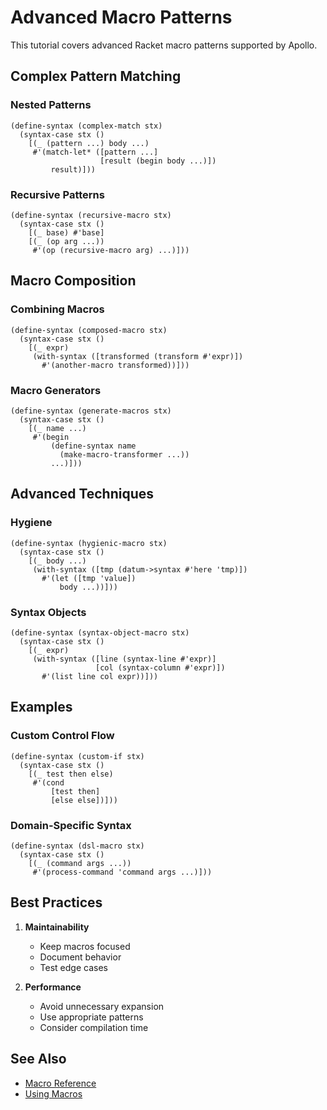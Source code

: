 # Advanced Macro Patterns

This tutorial covers advanced Racket macro patterns supported by Apollo.

## Complex Pattern Matching

### Nested Patterns

```racket
(define-syntax (complex-match stx)
  (syntax-case stx ()
    [(_ (pattern ...) body ...)
     #'(match-let* ([pattern ...]
                    [result (begin body ...)])
         result)]))
```

### Recursive Patterns

```racket
(define-syntax (recursive-macro stx)
  (syntax-case stx ()
    [(_ base) #'base]
    [(_ (op arg ...))
     #'(op (recursive-macro arg) ...)]))
```

## Macro Composition

### Combining Macros

```racket
(define-syntax (composed-macro stx)
  (syntax-case stx ()
    [(_ expr)
     (with-syntax ([transformed (transform #'expr)])
       #'(another-macro transformed))]))
```

### Macro Generators

```racket
(define-syntax (generate-macros stx)
  (syntax-case stx ()
    [(_ name ...)
     #'(begin
         (define-syntax name
           (make-macro-transformer ...))
         ...)]))
```

## Advanced Techniques

### Hygiene

```racket
(define-syntax (hygienic-macro stx)
  (syntax-case stx ()
    [(_ body ...)
     (with-syntax ([tmp (datum->syntax #'here 'tmp)])
       #'(let ([tmp 'value])
           body ...))]))
```

### Syntax Objects

```racket
(define-syntax (syntax-object-macro stx)
  (syntax-case stx ()
    [(_ expr)
     (with-syntax ([line (syntax-line #'expr)]
                   [col (syntax-column #'expr)])
       #'(list line col expr))]))
```

## Examples

### Custom Control Flow

```racket
(define-syntax (custom-if stx)
  (syntax-case stx ()
    [(_ test then else)
     #'(cond
         [test then]
         [else else])]))
```

### Domain-Specific Syntax

```racket
(define-syntax (dsl-macro stx)
  (syntax-case stx ()
    [(_ (command args ...))
     #'(process-command 'command args ...)]))
```

## Best Practices

1.  **Maintainability**
    - Keep macros focused
    - Document behavior
    - Test edge cases

2.  **Performance**
    - Avoid unnecessary expansion
    - Use appropriate patterns
    - Consider compilation time

## See Also

*   [Macro Reference](../reference/macros.md)
*   [Using Macros](../how-to/macros.md) 